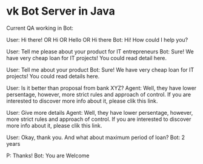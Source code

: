 # vk Bot Server in Java

Current QA  working in Bot:

User: Hi there! OR Hi OR Hello OR Hi there
Bot: Hi! How could I help you?

User: Tell me please about your product for IT entrepreneurs
Bot: Sure! We have very cheap loan for IT projects! You could read detail here.

User: Tell me about your product
Bot: Sure! We have very cheap loan for IT projects! You could read details here.

User: Is it better than proposal from bank XYZ?
Agent: Well, they have lower persentage, however, more strict rules and approach of  control. If you are interested to discover more info about it, please clik this link.

User: Give more details
Agent: Well, they have lower persentage, however, more strict rules and approach of  control. If you are interested to discover more info about it, please clik this link.

User: Okay, thank you. And what about maximum period of loan?
Bot: 2 years

P: Thanks!
Bot: You are Welcome